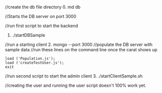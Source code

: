 //create the db file directory 0. md db

//Starts the DB server on port 3000

//run first script to start the backend
1. ./startDBSample

//run a starting client
2. mongo --port 3000
//populate the DB server with sample data
//run these lines on the command line once the carat shows up

    load ('Population.js'); 
    load ('createTestUser.js'); 
    exit

//run second script to start the admin client 
3. ./startClientSample.sh

//creating the user and running the user script doesn't 100% work yet.
